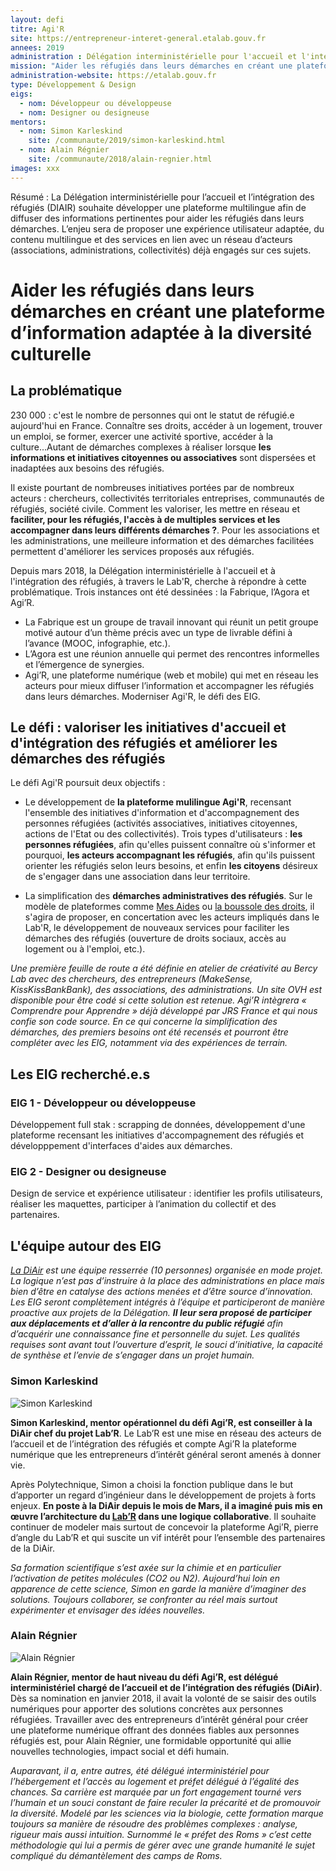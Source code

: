 ```yaml
---
layout: defi
titre: Agi'R
site: https://entrepreneur-interet-general.etalab.gouv.fr
annees: 2019
administration : Délégation interministérielle pour l'accueil et l'intégration des réfugiés (DIAIR)
mission: "Aider les réfugiés dans leurs démarches en créant une plateforme d’information adaptée à la diversité culturelle"
administration-website: https://etalab.gouv.fr
type: Développement & Design
eigs:
  - nom: Développeur ou développeuse
  - nom: Designer ou designeuse
mentors: 
  - nom: Simon Karleskind
	site: /communaute/2019/simon-karleskind.html
  - nom: Alain Régnier
	site: /communaute/2018/alain-regnier.html
images: xxx
---
```


 Résumé : La Délégation interministérielle pour l’accueil et l’intégration 
 des réfugiés (DIAIR) souhaite développer une plateforme multilingue 
 afin de diffuser des informations pertinentes pour aider les réfugiés 
 dans leurs démarches. L’enjeu sera de proposer une expérience 
 utilisateur adaptée, du contenu multilingue et des services en lien 
 avec un réseau d’acteurs (associations, administrations, collectivités)
 déjà engagés sur ces sujets.
 
 # Aider les réfugiés dans leurs démarches en créant une plateforme d’information adaptée à la diversité culturelle
 
## La problématique

230 000 : c'est le nombre de personnes qui ont le statut de réfugié.e aujourd'hui en France. Connaître ses droits, accéder à un logement, trouver un emploi, se former, exercer une activité sportive, accéder à la culture...Autant de démarches complexes à réaliser lorsque **les informations et initiatives citoyennes ou associatives** sont dispersées et inadaptées aux besoins des réfugiés. 

Il existe pourtant de nombreuses initiatives portées par de nombreux acteurs : chercheurs, collectivités territoriales entreprises, communautés de réfugiés, société civile. Comment les valoriser, les mettre en réseau et **faciliter, pour les réfugiés, l'accès à de multiples services et les accompagner dans leurs différents démarches ?**. Pour les associations et les administrations, une meilleure information et des démarches facilitées permettent d'améliorer les services proposés aux réfugiés.

Depuis mars 2018, la Délégation interministérielle à l'accueil et à l'intégration des réfugiés, à travers le Lab'R, cherche à répondre à cette problématique. Trois instances ont été dessinées : la Fabrique, l’Agora et Agi’R. 
* La Fabrique est un groupe de travail innovant qui réunit un petit groupe motivé autour d’un thème précis avec un type de livrable défini à l’avance (MOOC, infographie, etc.). 
* L’Agora est une réunion annuelle qui permet des rencontres informelles et l’émergence de synergies. 
* Agi’R, une plateforme numérique (web et mobile) qui met en réseau les acteurs pour mieux diffuser l’information et accompagner les réfugiés dans leurs démarches. Moderniser Agi'R, le défi des EIG.


## Le défi : valoriser les initiatives d'accueil et d'intégration des réfugiés et améliorer les démarches des réfugiés

Le défi Agi'R poursuit deux objectifs : 

* Le développement de **la plateforme mulilingue Agi'R**, recensant l'ensemble des initiatives d'information et d'accompagnement des personnes réfugiées (activités associatives, initiatives citoyennes, actions de l'Etat ou des collectivités). Trois types d'utilisateurs : **les personnes réfugiées**, afin qu'elles puissent connaître où s'informer et pourquoi, **les acteurs accompagnant les réfugiés**, afin qu'ils puissent orienter les réfugiés selon leurs besoins, et enfin **les citoyens** désireux de s'engager dans une association dans leur territoire.

* La simplification des **démarches administratives des réfugiés**. Sur le modèle de plateformes comme [Mes Aides](https://mes-aides.gouv.fr/) ou [la boussole des droits](https://boussole.jeunes.gouv.fr/), il s'agira de proposer, en concertation avec les acteurs impliqués dans le Lab'R, le développement de nouveaux services pour faciliter les démarches des réfugiés (ouverture de droits sociaux, accès au logement ou à l'emploi, etc.). 

_Une première feuille de route a été définie en atelier de créativité au Bercy Lab avec des chercheurs, des entrepreneurs (MakeSense, KissKissBankBank), des associations, des administrations. Un site OVH est disponible pour être codé si cette solution est retenue. Agi’R intègrera « Comprendre pour Apprendre » déjà développé par JRS France et qui nous confie son code source. En ce qui concerne la simplification des démarches, des premiers besoins ont été recensés et pourront être compléter avec les EIG, notamment via des expériences de terrain._

## Les EIG recherché.e.s

### EIG 1 - Développeur ou développeuse
Développement full stak : scrapping de données, développement d'une plateforme recensant les initiatives d'accompagnement des réfugiés et développpement d'interfaces d'aides aux démarches. 

### EIG 2 - Designer ou designeuse
Design de service et expérience utilisateur : identifier les profils utilisateurs, réaliser les maquettes, participer à l’animation du collectif et des partenaires. 


## L'équipe autour des EIG

_[La DiAir](http://accueil-integration-refugies.fr/) est une équipe resserrée (10 personnes) organisée en mode projet. La logique n’est pas d’instruire à la place des administrations en place mais bien d’être en catalyse des actions menées et d’être source d’innovation. Les EIG seront complètement intégrés à l’équipe et participeront de manière proactive aux projets de la Délégation. **Il leur sera proposé de participer aux déplacements et d’aller à la rencontre du public réfugié** afin d’acquérir une connaissance fine et personnelle du sujet. Les qualités requises sont avant tout l’ouverture d’esprit, le souci d’initiative, la capacité de synthèse et l’envie de s’engager dans un projet humain._ 

### Simon Karleskind

![Simon Karleskind](/img/communaute/simon-karleskind.png)


**Simon Karleskind, mentor opérationnel du défi Agi’R, est conseiller à la DiAir chef du projet Lab’R**. Le Lab’R est une mise en réseau des acteurs de l’accueil et de l’intégration des réfugiés et compte Agi’R la plateforme numérique que les entrepreneurs d’intérêt général seront amenés à donner vie. 

Après Polytechnique, Simon a choisi la fonction publique dans le but d’apporter un regard d’ingénieur dans le développement de projets à forts enjeux. **En poste à la DiAir depuis le mois de Mars, il a imaginé puis mis en œuvre l’architecture du [Lab’R](http://accueil-integration-refugies.fr/le-labr/) dans une logique collaborative**. Il souhaite continuer de modeler mais surtout de concevoir la plateforme Agi’R, pierre d’angle du Lab’R et qui suscite un vif intérêt pour l’ensemble des partenaires de la DiAir. 

_Sa formation scientifique s’est axée sur la chimie et en particulier l’activation de petites molécules (CO2 ou N2). Aujourd’hui loin en apparence de cette science, Simon en garde la manière d’imaginer des solutions. Toujours collaborer, se confronter au réel mais surtout expérimenter et envisager des idées nouvelles._ 


### Alain Régnier

![Alain Régnier](/img/communaute/alain-regnier.png)

**Alain Régnier, mentor de haut niveau du défi Agi’R, est délégué interministériel chargé de l’accueil et de l’intégration des réfugiés (DiAir)**. Dès sa nomination en janvier 2018, il avait la volonté de se saisir des outils numériques pour apporter des solutions concrètes aux personnes réfugiées. Travailler avec des entrepreneurs d’intérêt général pour créer une plateforme numérique offrant des données fiables aux personnes réfugiés est, pour Alain Régnier, une formidable opportunité qui allie nouvelles technologies, impact social et défi humain. 

_Auparavant, il a, entre autres, été délégué interministériel pour l’hébergement et l’accès au logement et préfet délégué à l’égalité des chances. Sa carrière est marquée par un fort engagement tourné vers l’humain et un souci constant de faire reculer la précarité et de promouvoir la diversité. Modelé par les sciences via la biologie, cette formation marque toujours sa manière de résoudre des problèmes complexes :  analyse, rigueur mais aussi intuition. Surnommé le « préfet des Roms » c’est cette méthodologie qui lui a permis de gérer avec une grande humanité le sujet compliqué du démantèlement des camps de Roms._



